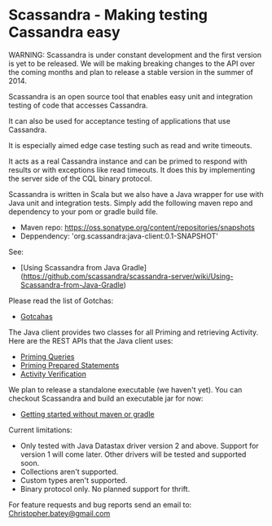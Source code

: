 # Scassandra - Making testing Cassandra easy

WARNING: Scassandra is under constant development and the first version is yet to be released. We will be making breaking changes to the API over the coming months and plan to release a stable version in the summer of 2014.

Scassandra is an open source tool that enables easy unit and integration testing of code that accesses Cassandra. 

It can also be used for acceptance testing of applications that use Cassandra. 

It is especially aimed edge case testing such as read and write timeouts.

It acts as a real Cassandra instance and can be primed to respond with results or with exceptions like read timeouts. It does this by implementing the server side of the CQL binary protocol.

Scassandra is written in Scala but we also have a Java wrapper for use with Java unit and integration tests. Simply add the following maven repo and dependency to your pom or gradle build file.
* Maven repo: https://oss.sonatype.org/content/repositories/snapshots
* Deppendency: 'org.scassandra:java-client:0.1-SNAPSHOT'

See:
* [Using Scassandra from Java Gradle] (https://github.com/scassandra/scassandra-server/wiki/Using-Scassandra-from-Java-Gradle)


Please read the list of Gotchas:
* [Gotcahas](https://github.com/scassandra/scassandra-server/wiki/Gotchas)

The Java client provides two classes for all Priming and retrieving Activity. Here are the REST APIs that the Java client uses:

* [Priming Queries](https://github.com/scassandra/scassandra-server/wiki/Priming-Queries)
* [Priming Prepared Statements](https://github.com/scassandra/scassandra-server/wiki/Priming-Prepared-Statements)
* [Activity Verification](https://github.com/scassandra/scassandra-server/wiki/Activity-Verification)

We plan to release a standalone executable (we haven't yet). You can checkout Scassandra and build an executable jar for now:
* [Getting started without maven or gradle](https://github.com/scassandra/scassandra-server/wiki/Getting-started-without-maven-or-gradle)


Current limitations:
* Only tested with Java Datastax driver version 2 and above. Support for version 1 will come later. Other drivers will be tested and supported soon.
* Collections aren't supported.
* Custom types aren't supported.
* Binary protocol only. No planned support for thrift.

For feature requests and bug reports send an email to: Christopher.batey@gmail.com


